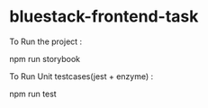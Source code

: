 # bluestack-frontend-task

To Run the project : 

npm run storybook

To Run Unit testcases(jest + enzyme) : 

npm run test


